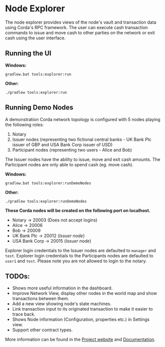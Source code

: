 # Node Explorer

The node explorer provides views of the node's vault and transaction data using Corda's RPC framework.
The user can execute cash transaction commands to issue and move cash to other parties on the network or exit cash using the user interface.

## Running the UI

**Windows:**

    gradlew.bat tools:explorer:run

**Other:**

    ./gradlew tools:explorer:run
    

## Running Demo Nodes

A demonstration Corda network topology is configured with 5 nodes playing the following roles:
1. Notary
2. Issuer nodes (representing two fictional central banks - UK Bank Plc issuer of GBP and USA Bank Corp issuer of USD)
3. Participant nodes (representing two users - Alice and Bob)

The Issuer nodes have the ability to issue, move and exit cash amounts.
The Participant nodes are only able to spend cash (eg. move cash).

**Windows:**

    gradlew.bat tools:explorer:runDemoNodes

**Other:**

    ./gradlew tools:explorer:runDemoNodes

**These Corda nodes will be created on the following port on localhost.**

   * Notary -> 20003            (Does not accept logins)
   * Alice -> 20006
   * Bob -> 20009
   * UK Bank Plc -> 20012       (*Issuer node*)
   * USA Bank Corp -> 20015     (*Issuer node*)

Explorer login credentials to the Issuer nodes are defaulted to ``manager`` and ``test``.
Explorer login credentials to the Participants nodes are defaulted to ``user1`` and ``test``.
Please note you are not allowed to login to the notary.

## TODOs:
- Shows more useful information in the dashboard.
- Improve Network View, display other nodes in the world map and show transactions between them.
- Add a new view showing node's state machines.
- Link transaction input to its originated transaction to make it easier to trace back.
- Shows Node information (Configuration, properties etc.) in Settings view. 
- Support other contract types.


More information can be found in the [Project website](https://corda.net) and [Documentation](https://docs.corda.net).
